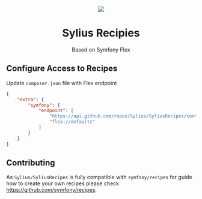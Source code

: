 <p align="center">
    <a href="https://sylius.com" target="_blank">
        <img src="https://demo.sylius.com/assets/shop/img/logo.png" />
    </a>
</p>

<h1 align="center">Sylius Recipies</h1>

<p align="center">Based on Symfony Flex</p>

## Configure Access to Recipes

Update `composer.json` file with Flex endpoint
```json
{
    "extra": {
        "symfony": {
            "endpoint": [
                "https://api.github.com/repos/Sylius/SyliusRecipes/contents/index.json?ref=flex/main",
                "flex://defaults"
            ]
        }
    }
}
```

## Contributing

As `Sylius/SyliusRecipes` is fully compatible with `symfony/recipes` for guide how to create your own recipes please check https://github.com/symfony/recipes.
